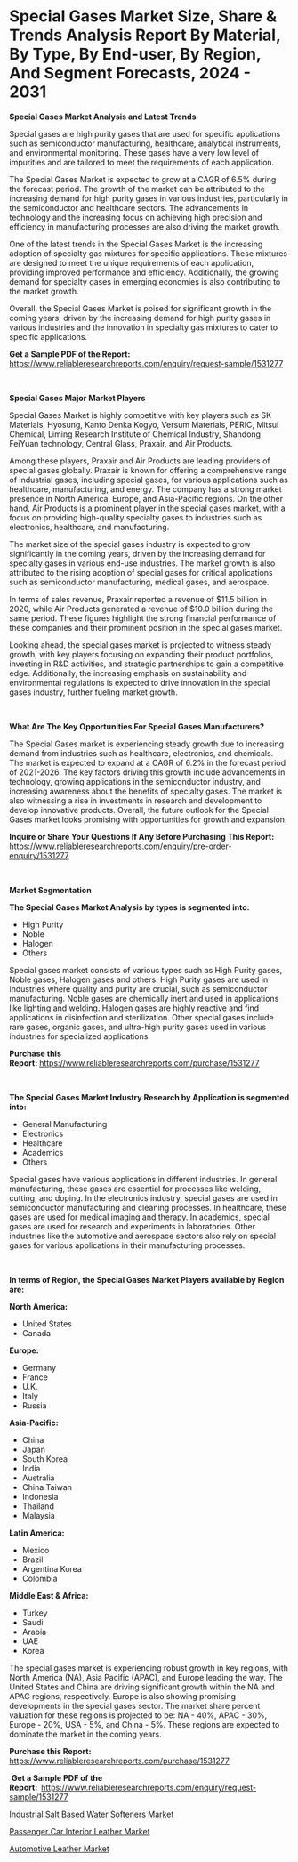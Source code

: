 <p><h1>Special Gases Market Size, Share & Trends Analysis Report By Material, By Type, By End-user, By Region, And Segment Forecasts, 2024 - 2031</h1></p><p><strong>Special Gases Market Analysis and Latest Trends</strong></p>
<p><p>Special gases are high purity gases that are used for specific applications such as semiconductor manufacturing, healthcare, analytical instruments, and environmental monitoring. These gases have a very low level of impurities and are tailored to meet the requirements of each application.</p><p>The Special Gases Market is expected to grow at a CAGR of 6.5% during the forecast period. The growth of the market can be attributed to the increasing demand for high purity gases in various industries, particularly in the semiconductor and healthcare sectors. The advancements in technology and the increasing focus on achieving high precision and efficiency in manufacturing processes are also driving the market growth.</p><p>One of the latest trends in the Special Gases Market is the increasing adoption of specialty gas mixtures for specific applications. These mixtures are designed to meet the unique requirements of each application, providing improved performance and efficiency. Additionally, the growing demand for specialty gases in emerging economies is also contributing to the market growth.</p><p>Overall, the Special Gases Market is poised for significant growth in the coming years, driven by the increasing demand for high purity gases in various industries and the innovation in specialty gas mixtures to cater to specific applications.</p></p>
<p><strong>Get a Sample PDF of the Report:&nbsp;</strong> <a href="https://www.reliableresearchreports.com/enquiry/request-sample/1531277">https://www.reliableresearchreports.com/enquiry/request-sample/1531277</a></p>
<p>&nbsp;</p>
<p><strong>Special Gases Major Market Players</strong></p>
<p><p>Special Gases Market is highly competitive with key players such as SK Materials, Hyosung, Kanto Denka Kogyo, Versum Materials, PERIC, Mitsui Chemical, Liming Research Institute of Chemical Industry, Shandong FeiYuan technology, Central Glass, Praxair, and Air Products. </p><p>Among these players, Praxair and Air Products are leading providers of special gases globally. Praxair is known for offering a comprehensive range of industrial gases, including special gases, for various applications such as healthcare, manufacturing, and energy. The company has a strong market presence in North America, Europe, and Asia-Pacific regions. On the other hand, Air Products is a prominent player in the special gases market, with a focus on providing high-quality specialty gases to industries such as electronics, healthcare, and manufacturing.</p><p>The market size of the special gases industry is expected to grow significantly in the coming years, driven by the increasing demand for specialty gases in various end-use industries. The market growth is also attributed to the rising adoption of special gases for critical applications such as semiconductor manufacturing, medical gases, and aerospace.</p><p>In terms of sales revenue, Praxair reported a revenue of $11.5 billion in 2020, while Air Products generated a revenue of $10.0 billion during the same period. These figures highlight the strong financial performance of these companies and their prominent position in the special gases market.</p><p>Looking ahead, the special gases market is projected to witness steady growth, with key players focusing on expanding their product portfolios, investing in R&D activities, and strategic partnerships to gain a competitive edge. Additionally, the increasing emphasis on sustainability and environmental regulations is expected to drive innovation in the special gases industry, further fueling market growth.</p></p>
<p>&nbsp;</p>
<p><strong>What Are The Key Opportunities For Special Gases Manufacturers?</strong></p>
<p><p>The Special Gases market is experiencing steady growth due to increasing demand from industries such as healthcare, electronics, and chemicals. The market is expected to expand at a CAGR of 6.2% in the forecast period of 2021-2026. The key factors driving this growth include advancements in technology, growing applications in the semiconductor industry, and increasing awareness about the benefits of specialty gases. The market is also witnessing a rise in investments in research and development to develop innovative products. Overall, the future outlook for the Special Gases market looks promising with opportunities for growth and expansion.</p></p>
<p><strong>Inquire or Share Your Questions If Any Before Purchasing This Report:</strong> <a href="https://www.reliableresearchreports.com/enquiry/pre-order-enquiry/1531277">https://www.reliableresearchreports.com/enquiry/pre-order-enquiry/1531277</a></p>
<p>&nbsp;</p>
<p><strong>Market Segmentation</strong></p>
<p><strong>The Special Gases Market Analysis by types is segmented into:</strong></p>
<p><ul><li>High Purity</li><li>Noble</li><li>Halogen</li><li>Others</li></ul></p>
<p><p>Special gases market consists of various types such as High Purity gases, Noble gases, Halogen gases and others. High Purity gases are used in industries where quality and purity are crucial, such as semiconductor manufacturing. Noble gases are chemically inert and used in applications like lighting and welding. Halogen gases are highly reactive and find applications in disinfection and sterilization. Other special gases include rare gases, organic gases, and ultra-high purity gases used in various industries for specialized applications.</p></p>
<p><strong>Purchase this Report:&nbsp;</strong><a href="https://www.reliableresearchreports.com/purchase/1531277">https://www.reliableresearchreports.com/purchase/1531277</a></p>
<p>&nbsp;</p>
<p><strong>The Special Gases Market Industry Research by Application is segmented into:</strong></p>
<p><ul><li>General Manufacturing</li><li>Electronics</li><li>Healthcare</li><li>Academics</li><li>Others</li></ul></p>
<p><p>Special gases have various applications in different industries. In general manufacturing, these gases are essential for processes like welding, cutting, and doping. In the electronics industry, special gases are used in semiconductor manufacturing and cleaning processes. In healthcare, these gases are used for medical imaging and therapy. In academics, special gases are used for research and experiments in laboratories. Other industries like the automotive and aerospace sectors also rely on special gases for various applications in their manufacturing processes.</p></p>
<p>&nbsp;</p>
<p><strong>In terms of Region, the Special Gases Market Players available by Region are:</strong></p>
<p>
    <p> <strong> North America: </strong>
        <ul>
            <li>United States</li>
            <li>Canada</li>
        </ul>
        </p> 
    <p> <strong> Europe: </strong>
        <ul>
            <li>Germany</li>
            <li>France</li>
            <li>U.K.</li>
            <li>Italy</li>
            <li>Russia</li>
        </ul>
        </p> 
    <p> <strong> Asia-Pacific: </strong>
        <ul>
            <li>China</li>
            <li>Japan</li>
            <li>South Korea</li>
            <li>India</li>
            <li>Australia</li>
            <li>China Taiwan</li>
            <li>Indonesia</li>
            <li>Thailand</li>
            <li>Malaysia</li>
        </ul>
        </p> 
    <p> <strong> Latin America: </strong>
        <ul>
            <li>Mexico</li>
            <li>Brazil</li>
            <li>Argentina Korea</li>
            <li>Colombia</li>
        </ul>
        </p> 
    <p> <strong> Middle East & Africa: </strong>
        <ul>
            <li>Turkey</li>
            <li>Saudi</li>
            <li>Arabia</li>
            <li>UAE</li>
            <li>Korea</li>
        </ul>
    </p>
    </p>
<p><p>The special gases market is experiencing robust growth in key regions, with North America (NA), Asia Pacific (APAC), and Europe leading the way. The United States and China are driving significant growth within the NA and APAC regions, respectively. Europe is also showing promising developments in the special gases sector. The market share percent valuation for these regions is projected to be: NA - 40%, APAC - 30%, Europe - 20%, USA - 5%, and China - 5%. These regions are expected to dominate the market in the coming years.</p></p>
<p><strong>Purchase this Report: </strong><a href="https://www.reliableresearchreports.com/purchase/1531277">https://www.reliableresearchreports.com/purchase/1531277</a></p>
<p>&nbsp;<strong>Get a Sample PDF of the Report:&nbsp;&nbsp;</strong><a href="https://www.reliableresearchreports.com/enquiry/request-sample/1531277">https://www.reliableresearchreports.com/enquiry/request-sample/1531277</a></p>
<p><strong></strong></p>
<p><p><a href="https://view.publitas.com/reportprime-1/industrial-salt-based-water-softeners-market-offers-provide-insightful-data-for-the-time-period-from-2023-to-2030-and-also-provide-analysis-based-on-application-type-and-region/">Industrial Salt Based Water Softeners Market</a></p><p><a href="https://view.publitas.com/reportprime-1/passenger-car-interior-leather-market-offers-provide-insightful-data-for-the-time-period-from-2023-to-2030-and-also-provide-analysis-based-on-application-type-and-region/">Passenger Car Interior Leather Market</a></p><p><a href="https://view.publitas.com/reportprime-1/automotive-leather-market-research-report-reveals-the-latest-trends-and-opportunities-of-this-market-for-period-from-2023-2030/">Automotive Leather Market</a></p></p>